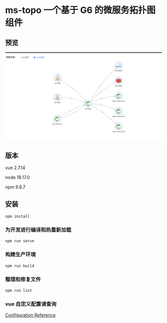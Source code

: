 # ms-topo 一个基于 G6 的微服务拓扑图组件

## 预览

![image](https://github.com/Tian90coder/ms-topo/blob/main/public/preview.png?raw=true)

## 版本

vue 2.7.14

node 18.17.0

npm 9.6.7

## 安装
```
npm install
```

### 为开发进行编译和热重新加载
```
npm run serve
```

### 构建生产环境
```
npm run build
```

### 整理和修复文件
```
npm run lint
```

###  vue 自定义配置请查询
[Configuration Reference](https://cli.vuejs.org/config/).
